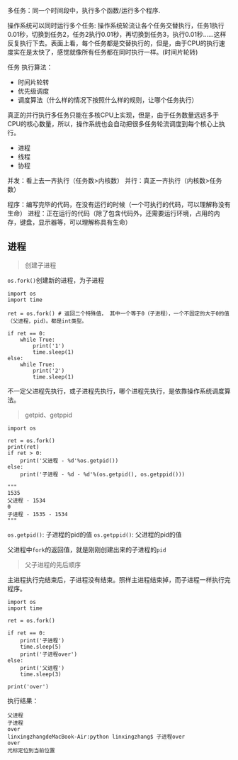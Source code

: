 
多任务：同一个时间段中，执行多个函数/运行多个程序.

操作系统可以同时运行多个任务:
操作系统轮流让各个任务交替执行，任务1执行0.01秒，切换到任务2，任务2执行0.01秒，再切换到任务3，执行0.01秒……这样反复执行下去。表面上看，每个任务都是交替执行的，但是，由于CPU的执行速度实在是太快了，感觉就像所有任务都在同时执行一样。(时间片轮转)

任务 执行算法：
- 时间片轮转
- 优先级调度
- 调度算法（什么样的情况下按照什么样的规则，让哪个任务执行）

真正的并行执行多任务只能在多核CPU上实现，但是，由于任务数量远远多于CPU的核心数量，所以，操作系统也会自动把很多任务轮流调度到每个核心上执行。 

- 进程
- 线程
- 协程

并发：看上去一齐执行（任务数>内核数）
并行：真正一齐执行（内核数>任务数）

程序：编写完毕的代码，在没有运行的时候（一个可执行的代码，可以理解称没有生命）
进程：正在运行的代码（除了包含代码外，还需要运行环境，占用的内存，键盘，显示器等，可以理解称具有生命）

## 进程

> 创建子进程

`os.fork()`创建新的进程，为子进程 

```
import os
import time

ret = os.fork() # 返回二个特殊值， 其中一个等于0（子进程），一个不固定的大于0的值（父进程，pid）。都是int类型。

if ret == 0:
    while True:
        print('1')
        time.sleep(1)
else:
    while True:
        print('2')
        time.sleep(1)
```

不一定父进程先执行，或子进程先执行，哪个进程先执行，是依靠操作系统调度算法。

> getpid、getppid

```
import os

ret = os.fork()
print(ret)
if ret > 0:
    print('父进程 - %d'%os.getpid())
else:
    print('子进程 - %d - %d'%(os.getpid(), os.getppid()))
    
"""
1535
父进程 - 1534
0
子进程 - 1535 - 1534
"""
```

`os.getpid()`: 子进程的pid的值
`os.getppid()`: 父进程的pid的值

父进程中`fork`的返回值，就是刚刚创建出来的子进程的`pid`

> 父子进程的先后顺序

主进程执行完结束后，子进程没有结束。照样主进程结束掉，而子进程一样执行完程序。

```
import os
import time

ret = os.fork()

if ret == 0:
    print('子进程')
    time.sleep(5)
    print('子进程over')
else:
    print('父进程')
    time.sleep(3)

print('over')
```
执行结果：
```
父进程
子进程
over
linxingzhangdeMacBook-Air:python linxingzhang$ 子进程over
over
光标定位到当前位置
```


 
